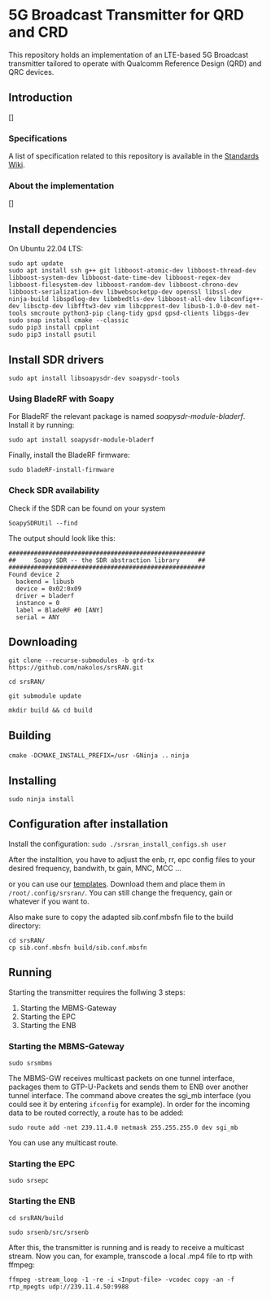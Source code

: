 # 5G Broadcast Transmitter for QRD and CRD

This repository holds an implementation of an LTE-based 5G Broadcast transmitter tailored to operate with Qualcomm Reference Design (QRD) and QRC devices.

## Introduction

[]

### Specifications

A list of specification related to this repository is available in the [Standards Wiki](https://github.com/5G-MAG/Standards/wiki/MBMS-&-LTE-based-5G-Broadcast:-Relevant-Specifications).

### About the implementation

[]

## Install dependencies

On Ubuntu 22.04 LTS:
````
sudo apt update
sudo apt install ssh g++ git libboost-atomic-dev libboost-thread-dev libboost-system-dev libboost-date-time-dev libboost-regex-dev libboost-filesystem-dev libboost-random-dev libboost-chrono-dev libboost-serialization-dev libwebsocketpp-dev openssl libssl-dev ninja-build libspdlog-dev libmbedtls-dev libboost-all-dev libconfig++-dev libsctp-dev libfftw3-dev vim libcpprest-dev libusb-1.0-0-dev net-tools smcroute python3-pip clang-tidy gpsd gpsd-clients libgps-dev
sudo snap install cmake --classic
sudo pip3 install cpplint
sudo pip3 install psutil
````

## Install SDR drivers

````
sudo apt install libsoapysdr-dev soapysdr-tools
````

### Using BladeRF with Soapy
For BladeRF the relevant package is named *soapysdr-module-bladerf*. Install it by running:
````
sudo apt install soapysdr-module-bladerf
````
Finally, install the BladeRF firmware:
````
sudo bladeRF-install-firmware
````

### Check SDR availability
Check if the SDR can be found on your system
````
SoapySDRUtil --find
````

The output should look like this:
````
######################################################
##     Soapy SDR -- the SDR abstraction library     ##
######################################################
Found device 2
  backend = libusb
  device = 0x02:0x09
  driver = bladerf
  instance = 0
  label = BladeRF #0 [ANY]
  serial = ANY
````

## Downloading
````
git clone --recurse-submodules -b qrd-tx https://github.com/nakolos/srsRAN.git

cd srsRAN/

git submodule update

mkdir build && cd build
````

## Building
``
cmake -DCMAKE_INSTALL_PREFIX=/usr -GNinja ..
``
``
ninja
``

## Installing
``
sudo ninja install
``

## Configuration after installation
Install the configuration:
``
sudo ./srsran_install_configs.sh user
``

After the installtion, you have to adjust the enb, rr, epc config files to your desired frequency, bandwith, tx gain, MNC, MCC ...

or you can use our [templates](https://github.com/nakolos/srsRAN/tree/qrd-tx/Config-Template). Download them and place them in ``/root/.config/srsran/``.
You can still change the frequency, gain or whatever if you want to. 

Also make sure to copy the adapted sib.conf.mbsfn file to the build directory:
````
cd srsRAN/
cp sib.conf.mbsfn build/sib.conf.mbsfn
````

## Running
Starting the transmitter requires the follwing 3 steps:
1. Starting the MBMS-Gateway
2. Starting the EPC
3. Starting the ENB

### Starting the MBMS-Gateway
``
sudo srsmbms
``

The MBMS-GW receives multicast packets on one tunnel interface, packages them to GTP-U-Packets and sends them to ENB over another tunnel interface.
The command above creates the sgi_mb interface (you could see it by entering ``ifconfig`` for example). In order for the incoming data to be routed correctly, a route has to be added:

``
sudo route add -net 239.11.4.0 netmask 255.255.255.0 dev sgi_mb
``

You can use any multicast route. 

### Starting the EPC
``
sudo srsepc
``

### Starting the ENB
````
cd srsRAN/build

sudo srsenb/src/srsenb
````

After this, the transmitter is running and is ready to receive a multicast stream. Now you can, for example, transcode a local .mp4 file to rtp with ffmpeg:

``
ffmpeg -stream_loop -1 -re -i <Input-file> -vcodec copy -an -f rtp_mpegts udp://239.11.4.50:9988
``
